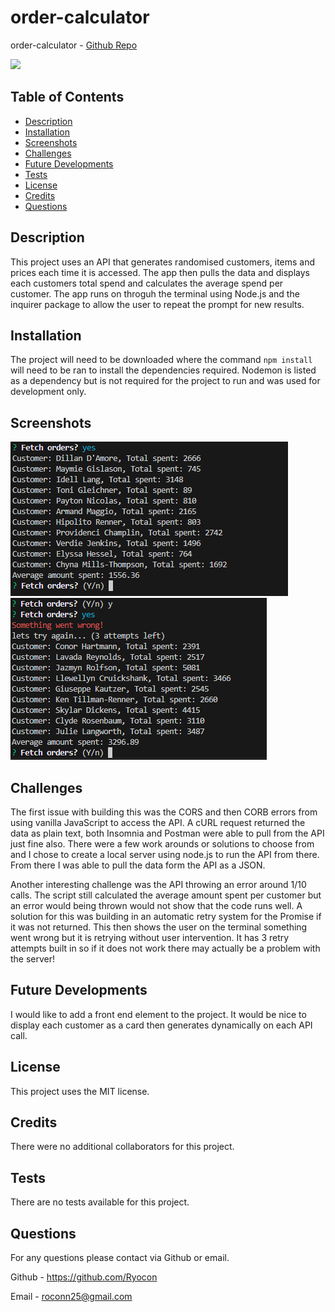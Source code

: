 # order-calculator

order-calculator - [Github Repo](https://github.com/Ryocon/order-calculator)

<img src=https://img.shields.io/badge/License-MIT-orange.svg>

  ## Table of Contents
  - [Description](#description)
  - [Installation](#installation)
  - [Screenshots](#screenshots)
  - [Challenges](#challenges)
  - [Future Developments](#future)
  - [Tests](#tests)
  - [License](#license)
  - [Credits](#credits)
  - [Questions](#questions)
  

  ## Description
  This project uses an API that generates randomised customers, items and prices each time it is accessed. The app then pulls the data and displays each customers total spend and calculates the average spend per customer. The app runs on throguh the terminal using Node.js and the inquirer package to allow the user to repeat the prompt for new results.

  ## Installation
  The project will need to be downloaded where the command `npm install` will need to be ran to install the dependencies required.
  Nodemon is listed as a dependency but is not required for the project to run and was used for development only.

  ## Screenshots
  
![Example output](images/order-calc-1.PNG)
![Example of error message and auto retry](images/order-calc-2.PNG)

  ## Challenges
  The first issue with building this was the CORS and then CORB errors from using vanilla JavaScript to access the API. A cURL request returned the data as plain text, both Insomnia and Postman were able to pull from the API just fine also. There were a few work arounds or solutions to choose from and I chose to create a local server using node.js to run the API from there. From there I was able to pull the data form the API as a JSON.

  Another interesting challenge was the API throwing an error around 1/10 calls. The script still calculated the average amount spent per customer but an error would being thrown would not show that the code runs well. A solution for this was building in an automatic retry system for the Promise if it was not returned. This then shows the user on the terminal something went wrong but it is retrying without user intervention. It has 3 retry attempts built in so if it does not work there may actually be a problem with the server!

  ## Future Developments
  I would like to add a front end element to the project. It would be nice to display each customer as a card then generates dynamically on each API call.

  ## License
  This project uses the MIT license.

  ## Credits
  There were no additional collaborators for this project.

  ## Tests
  There are no tests available for this project.

  ## Questions
  For any questions please contact via Github or email.

  Github - https://github.com/Ryocon

  Email - roconn25@gmail.com
